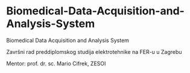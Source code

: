 # Biomedical-Data-Acquisition-and-Analysis-System
Biomedical Data Acquisition and Analysis System

Završni rad preddiplomskog studija elektrotehnike na FER-u u Zagrebu

Mentor: prof. dr. sc. Mario Cifrek, ZESOI
